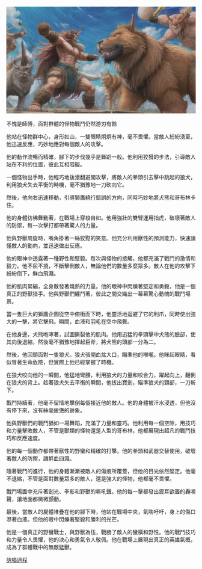 ![](./1-1-c.webp)

不愧是師傅，面對群體的怪物戰鬥仍然游刃有餘

他站在怪物群中心，身形如山，一雙眼睛炯炯有神，毫不畏懼。當敵人紛紛湧至，他迅速反應，巧妙地應對每個敵人的攻擊。

他的動作流暢而精確，腳下的步伐幾乎是舞蹈一般。他利用狡猾的步法，引導敵人站在不利的位置，彼此互相阻礙。

一個怪物出手時，他輕巧地後滾翻避開攻擊，將敵人的拳頭引去擊中跳起的狼犬，利用狼犬失去平衡的時機，毫不猶豫地一刀砍向它。

然後，他向右迅速移動，引導獅鷹繞行錯誤的方向，同時巧妙地將犬熊和哥布林卡住。

他的身體彷彿舞動著，在戰場上穿梭自如。他用強壯的雙臂運用指虎，破壞著敵人的防禦，每一次擊打都帶著驚人的力量。

他與野獸周旋時，嘴角掛著一絲狡黠的笑意。他充分利用獸性的預測能力，快速讀懂敵人的動向，並迅速做出反應。

他的眼神中透露著一種野性和堅毅。每次與怪物的接觸，他都充滿了戰鬥的激情和毅力。他不屈不撓，不斷擊倒敵人，無論他們的數量多麼眾多。敵人在他的攻擊下紛紛倒下，鮮血飛濺。

他的肌肉緊繃，全身散發著熾熱的力量。他的眼神中閃爍著堅定和勇毅，他是一個真正的野獸猎手。他與野獸們纏鬥著，彼此之間交織出一幕幕驚心動魄的戰鬥場景。

當一隻巨大的獅鷹企圖從空中俯衝而下時，他靈活地迴避了它的利爪，同時使出強大的一擊，將它擊飛。瞬間，血液和羽毛在空中飛舞。

在他身邊，犬熊咆哮著，試圖撕裂他的肌肉。他用迅猛的拳頭擊中犬熊的臉部，使其向後退縮，然後毫不猶豫地揮起巨斧，將犬熊的頭部一分為二。

然後，他回頭面對一隻狼犬。狼犬張開血盆大口，瞄準他的喉嚨。他眯起眼睛，看似冒著生命危險，但實際上他已經掌握了時機。

在狼犬咬向他的一瞬間，他猛地彎腰，利用狼犬的力量和咬合力，躍起向上，翻倒在狼犬的背上。趁著狼犬失去平衡的瞬間，他拔出寶劍，瞄準狼犬的頸部，一刀斬下。

戰鬥持續著，他毫不留情地擊倒每個接近他的敵人。他的身體被汗水浸透，但他沒有停下來，沒有絲毫疲憊的跡象。

他與野獸們的戰鬥猶如一場舞蹈，充滿了力量和靈巧。他利用每一個空隙，用技巧和力量擊敗敵人，不管是獸類的怪物還是人型的哥布林，他都展現出超凡的戰鬥技巧和反應速度。

他的每一個動作都帶著獸性的野蠻和精確的打擊。他的拳頭和武器交替使用，破壞著敵人的防禦，讓鮮血四濺。

隨著戰鬥的進行，他的身體漸漸被敵人的傷痕所覆蓋，但他的目光依然堅定。他毫不退縮，不管是面對數量眾多的敵人，還是強大的怪物，他都毫不畏懼。

戰鬥場面中充斥著劍光、拳影和野獸的嘶吼聲。他的每一擊都發出震耳欲聾的轟鳴聲，讓地面都微微顫動。

最後，當敵人的屍體堆疊在他的腳下時，他站在戰場中央，氣喘吁吁，身上的傷口滲著血液。但他的眼中閃爍著堅毅和勝利的光芒。

他是一個真正的野蠻戰士，與野獸為伍，戰勝了敵人的蠻橫和野性。他的戰鬥技巧和力量令人畏懼，他的決心和勇氣令人敬佩。他在戰場上展現出真正的英雄氣概，成為了群體戰中的無敵猛獸。


[詠唱過程](./gpt/1-1-c.chat.html)